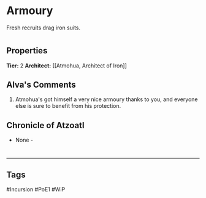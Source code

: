 # Armoury
Fresh recruits drag iron suits.

#
## Properties
**Tier:** 2
**Architect:** [[Atmohua, Architect of Iron]]
## Alva's Comments
1. Atmohua's got himself a very nice armoury thanks to you, and everyone else is sure to benefit from his protection.
## Chronicle of Atzoatl
- None -

#
---
## Tags
#Incursion
#PoE1
#WiP
